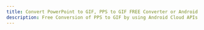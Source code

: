 ---title: Convert PowerPoint to GIF, PPS to GIF FREE Converter or Android SDKdescription: Free Conversion of PPS to GIF by using Android Cloud APIs & SDKs. Also Create, Edit & Render Microsoft Word & OpenOffice documents in the Cloud.---